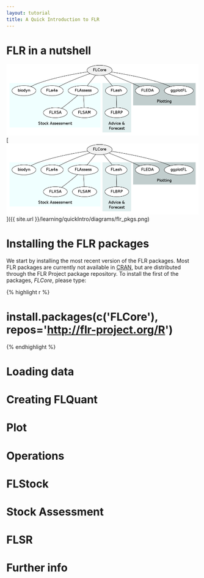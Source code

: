 ```yaml
---
layout: tutorial
title: A Quick Introduction to FLR
---
```





# FLR in a nutshell

![FLR packages](diagrams/flr_pkgs.png) 
[![FLR packages](diagrams/flr_pkgs.png)]({{ site.url }}/learning/quickIntro/diagrams/flr_pkgs.png)

# Installing the FLR packages

We start by installing the most recent version of the FLR packages. Most FLR packages are currently not available in [CRAN](http://cran.r-project.org), but are distributed through the FLR Project package repository. To install the first of the packages, *FLCore*, please type:


{% highlight r %}
# install.packages(c('FLCore'), repos='http://flr-project.org/R')
{% endhighlight %}


# Loading data

# Creating FLQuant

# Plot

# Operations

# FLStock

# Stock Assessment

# FLSR

# Further info



